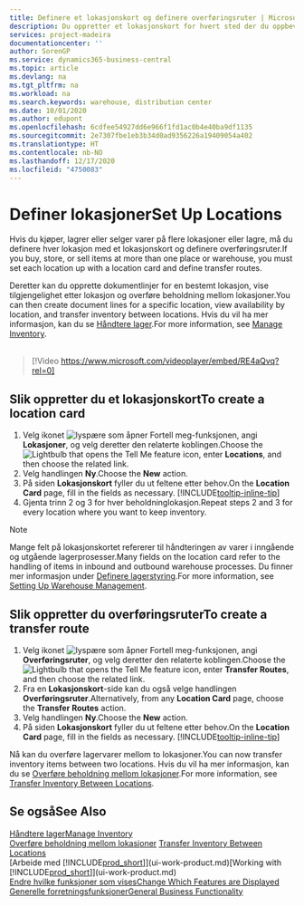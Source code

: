 ```yaml
---
title: Definere et lokasjonskort og definere overføringsruter | Microsoft-dokumentasjon
description: Du oppretter et lokasjonskort for hvert sted der du oppbevarer lagervarer, for eksempel et lager eller distribusjonssenter, og definerer ruter for å overføre varer mellom lokasjoner.
services: project-madeira
documentationcenter: ''
author: SorenGP
ms.service: dynamics365-business-central
ms.topic: article
ms.devlang: na
ms.tgt_pltfrm: na
ms.workload: na
ms.search.keywords: warehouse, distribution center
ms.date: 10/01/2020
ms.author: edupont
ms.openlocfilehash: 6cdfee54927dd6e966f1fd1ac0b4e40ba9df1135
ms.sourcegitcommit: 2e7307fbe1eb3b34d0ad9356226a19409054a402
ms.translationtype: HT
ms.contentlocale: nb-NO
ms.lasthandoff: 12/17/2020
ms.locfileid: "4750083"
---
```

# <a name="set-up-locations"></a><span data-ttu-id="d6981-103">Definer lokasjoner</span><span class="sxs-lookup"><span data-stu-id="d6981-103">Set Up Locations</span></span>
<span data-ttu-id="d6981-104">Hvis du kjøper, lagrer eller selger varer på flere lokasjoner eller lagre, må du definere hver lokasjon med et lokasjonskort og definere overføringsruter.</span><span class="sxs-lookup"><span data-stu-id="d6981-104">If you buy, store, or sell items at more than one place or warehouse, you must set each location up with a location card and define transfer routes.</span></span>

<span data-ttu-id="d6981-105">Deretter kan du opprette dokumentlinjer for en bestemt lokasjon, vise tilgjengelighet etter lokasjon og overføre beholdning mellom lokasjoner.</span><span class="sxs-lookup"><span data-stu-id="d6981-105">You can then create document lines for a specific location, view availability by location, and transfer inventory between locations.</span></span> <span data-ttu-id="d6981-106">Hvis du vil ha mer informasjon, kan du se [Håndtere lager](inventory-manage-inventory.md).</span><span class="sxs-lookup"><span data-stu-id="d6981-106">For more information, see [Manage Inventory](inventory-manage-inventory.md).</span></span>
<br><br>  
  
> [!Video https://www.microsoft.com/videoplayer/embed/RE4aQvq?rel=0]

## <a name="to-create-a-location-card"></a><span data-ttu-id="d6981-107">Slik oppretter du et lokasjonskort</span><span class="sxs-lookup"><span data-stu-id="d6981-107">To create a location card</span></span>
1. <span data-ttu-id="d6981-108">Velg ikonet ![lyspære som åpner Fortell meg-funksjonen](media/ui-search/search_small.png "Fortell hva du vil gjøre"), angi **Lokasjoner**, og velg deretter den relaterte koblingen.</span><span class="sxs-lookup"><span data-stu-id="d6981-108">Choose the ![Lightbulb that opens the Tell Me feature](media/ui-search/search_small.png "Tell me what you want to do") icon, enter **Locations**, and then choose the related link.</span></span>
2. <span data-ttu-id="d6981-109">Velg handlingen **Ny**.</span><span class="sxs-lookup"><span data-stu-id="d6981-109">Choose the **New** action.</span></span>
3. <span data-ttu-id="d6981-110">På siden **Lokasjonskort** fyller du ut feltene etter behov.</span><span class="sxs-lookup"><span data-stu-id="d6981-110">On the **Location Card** page, fill in the fields as necessary.</span></span> [!INCLUDE[tooltip-inline-tip](includes/tooltip-inline-tip_md.md)]
4. <span data-ttu-id="d6981-111">Gjenta trinn 2 og 3 for hver beholdninglokasjon.</span><span class="sxs-lookup"><span data-stu-id="d6981-111">Repeat steps 2 and 3 for every location where you want to keep inventory.</span></span>

> [!NOTE]  
> <span data-ttu-id="d6981-112">Mange felt på lokasjonskortet refererer til håndteringen av varer i inngående og utgående lagerprosesser.</span><span class="sxs-lookup"><span data-stu-id="d6981-112">Many fields on the location card refer to the handling of items in inbound and outbound warehouse processes.</span></span> <span data-ttu-id="d6981-113">Du finner mer informasjon under [Definere lagerstyring](warehouse-setup-warehouse.md).</span><span class="sxs-lookup"><span data-stu-id="d6981-113">For more information, see [Setting Up Warehouse Management](warehouse-setup-warehouse.md).</span></span>

## <a name="to-create-a-transfer-route"></a><span data-ttu-id="d6981-114">Slik oppretter du overføringsruter</span><span class="sxs-lookup"><span data-stu-id="d6981-114">To create a transfer route</span></span>
1. <span data-ttu-id="d6981-115">Velg ikonet ![lyspære som åpner Fortell meg-funksjonen](media/ui-search/search_small.png "Fortell hva du vil gjøre"), angi **Overføringsruter**, og velg deretter den relaterte koblingen.</span><span class="sxs-lookup"><span data-stu-id="d6981-115">Choose the ![Lightbulb that opens the Tell Me feature](media/ui-search/search_small.png "Tell me what you want to do") icon, enter **Transfer Routes**, and then choose the related link.</span></span>
2. <span data-ttu-id="d6981-116">Fra en **Lokasjonskort**-side kan du også velge handlingen **Overføringsruter**.</span><span class="sxs-lookup"><span data-stu-id="d6981-116">Alternatively, from any **Location Card** page, choose the **Transfer Routes** action.</span></span>
3. <span data-ttu-id="d6981-117">Velg handlingen **Ny**.</span><span class="sxs-lookup"><span data-stu-id="d6981-117">Choose the **New** action.</span></span>
4. <span data-ttu-id="d6981-118">På siden **Lokasjonskort** fyller du ut feltene etter behov.</span><span class="sxs-lookup"><span data-stu-id="d6981-118">On the **Location Card** page, fill in the fields as necessary.</span></span> [!INCLUDE[tooltip-inline-tip](includes/tooltip-inline-tip_md.md)]

<span data-ttu-id="d6981-119">Nå kan du overføre lagervarer mellom to lokasjoner.</span><span class="sxs-lookup"><span data-stu-id="d6981-119">You can now transfer inventory items between two locations.</span></span> <span data-ttu-id="d6981-120">Hvis du vil ha mer informasjon, kan du se [Overføre beholdning mellom lokasjoner](inventory-how-transfer-between-locations.md).</span><span class="sxs-lookup"><span data-stu-id="d6981-120">For more information, see [Transfer Inventory Between Locations](inventory-how-transfer-between-locations.md).</span></span>    

## <a name="see-also"></a><span data-ttu-id="d6981-121">Se også</span><span class="sxs-lookup"><span data-stu-id="d6981-121">See Also</span></span>
[<span data-ttu-id="d6981-122">Håndtere lager</span><span class="sxs-lookup"><span data-stu-id="d6981-122">Manage Inventory</span></span>](inventory-manage-inventory.md)  
<span data-ttu-id="d6981-123">[Overføre beholdning mellom lokasjoner](inventory-how-transfer-between-locations.md)  </span><span class="sxs-lookup"><span data-stu-id="d6981-123">[Transfer Inventory Between Locations](inventory-how-transfer-between-locations.md)  </span></span>  
<span data-ttu-id="d6981-124">[Arbeide med [!INCLUDE[prod_short](includes/prod_short.md)]](ui-work-product.md)</span><span class="sxs-lookup"><span data-stu-id="d6981-124">[Working with [!INCLUDE[prod_short](includes/prod_short.md)]](ui-work-product.md)</span></span>  
[<span data-ttu-id="d6981-125">Endre hvilke funksjoner som vises</span><span class="sxs-lookup"><span data-stu-id="d6981-125">Change Which Features are Displayed</span></span>](ui-experiences.md)  
[<span data-ttu-id="d6981-126">Generelle forretningsfunksjoner</span><span class="sxs-lookup"><span data-stu-id="d6981-126">General Business Functionality</span></span>](ui-across-business-areas.md)
